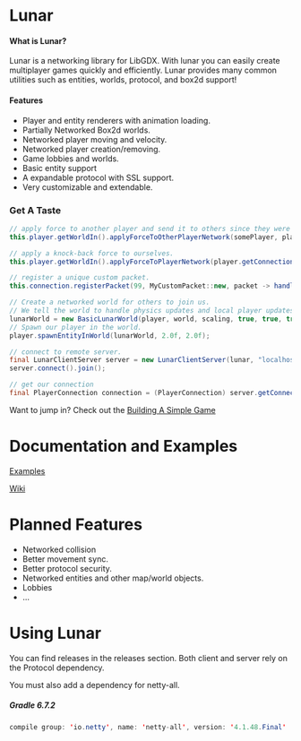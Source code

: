 # Lunar

#### What is Lunar?

Lunar is a networking library for LibGDX. With lunar you can easily create multiplayer games quickly and efficiently. Lunar provides many common utilities such as entities, worlds, protocol, and box2d support!

#### Features
- Player and entity renderers with animation loading.
- Partially Networked Box2d worlds.
- Networked player moving and velocity.
- Networked player creation/removing.
- Game lobbies and worlds.
- Basic entity support
- A expandable protocol with SSL support.
- Very customizable and extendable.

### Get A Taste
```java
// apply force to another player and send it to others since they were attacked.
this.player.getWorldIn().applyForceToOtherPlayerNetwork(somePlayer, player.getConnection(), fx, fy, px, py, true);

// apply a knock-back force to ourselves.
this.player.getWorldIn().applyForceToPlayerNetwork(player.getConnection(), fx, fy, point.x, point.y, true);
```

```java
// register a unique custom packet.
this.connection.registerPacket(99, MyCustomPacket::new, packet -> handleEntityPropertiesPacket(packet));
```

```java
// Create a networked world for others to join us.
// We tell the world to handle physics updates and local player updates for us.
lunarWorld = new BasicLunarWorld(player, world, scaling, true, true, true);
// Spawn our player in the world.
player.spawnEntityInWorld(lunarWorld, 2.0f, 2.0f);
```

```java
// connect to remote server.
final LunarClientServer server = new LunarClientServer(lunar, "localhost", 6969);
server.connect().join();

// get our connection
final PlayerConnection connection = (PlayerConnection) server.getConnection();
```

Want to jump in? Check out the [Building A Simple Game](https://github.com/Vrekt/LunarGdx/wiki/Getting-Started-Guide:-Building-a-simple-game)

# Documentation and Examples

[Examples](https://github.com/Vrekt/LunarGdx/tree/main/core/src/gdx/examples)

[Wiki](https://github.com/Vrekt/LunarGdx/wiki)

# Planned Features
- Networked collision
- Better movement sync.
- Better protocol security.
- Networked entities and other map/world objects.
- Lobbies
- ...

# Using Lunar
You can find releases in the releases section. Both client and server rely on the Protocol dependency.

You must also add a dependency for netty-all.
##### Gradle 6.7.2
```java
compile group: 'io.netty', name: 'netty-all', version: '4.1.48.Final'
```
